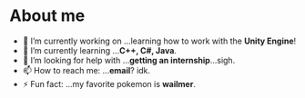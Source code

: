 # About me
- 🔭 I’m currently working on ...learning how to work with the **Unity Engine**!
- 🌱 I’m currently learning ...**C++, C#, Java**.
- 🤔 I’m looking for help with ...**getting an internship**...sigh.
- 📫 How to reach me: ...**email**? idk. 
- ⚡ Fun fact: ...my favorite pokemon is **wailmer**.
